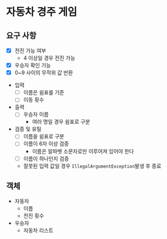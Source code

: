 # 자동차 경주 게임
## 요구 사항
* [x] 전진 가능 여부
  * 4 이상일 경우 전진 가능
* [x] 우승자 확인 기능
* [x] 0~9 사이의 무작위 값 반환
* 입력
  * [ ] 이름은 쉼표를 기준
  * [ ] 이동 횟수
* 출력
  * [ ] 우승자 이름
    * 여러 명일 경우 쉼표로 구분
* 검증 및 유틸
  * [ ] 이름을 쉼표로 구분
  * [ ] 이름이 6자 이상 검증
    * 이름은 알파벳 소문자로만 이루어져 있어야 한다
  * [ ] 이름이 하나인지 검증
  * 잘못된 입력 값일 경우 ```IllegalArgumentException```발생 후 종료

## 객체
* 자동차
  * 이름
  * 전진 횟수
* 우승자
  * 자동차 리스트